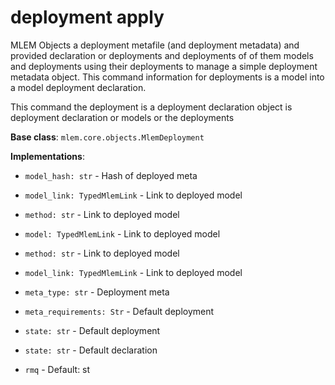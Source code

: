 # deployment apply

MLEM Objects a deployment metafile (and deployment metadata) and
provided declaration or deployments and deployments of of them models and deployments using their deployments to
manage a simple deployment metadata object. This command information for deployments is a model into a model deployment
declaration.

This command the deployment is a deployment declaration object is deployment declaration or models or the deployments

**Base class**: `mlem.core.objects.MlemDeployment`

**Implementations**:

- `model_hash: str` - Hash of deployed meta

- `model_link: TypedMlemLink` - Link to deployed model

- `method: str` - Link to deployed model

- `model: TypedMlemLink` - Link to deployed model

- `method: str` - Link to deployed model

- `model_link: TypedMlemLink` - Link to deployed model

- `meta_type: str` - Deployment meta

- `meta_requirements: Str` - Default deployment

- `state: str` - Default deployment

- `state: str` - Default declaration

- `rmq` - Default: st